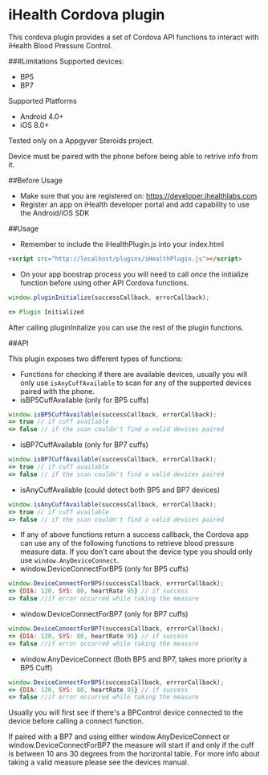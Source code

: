 iHealth Cordova plugin
====================

This cordova plugin provides a set of Cordova API functions to interact with iHealth Blood Pressure Control.

###Limitations
Supported devices:
 - BP5
 - BP7

Supported Platforms
 - Android 4.0+
 - iOS 8.0+

Tested only on a Appgyver Steroids project.

Device must be paired with the phone before being able to retrive info from it.

##Before Usage

 - Make sure that you are registered on: https://developer.ihealthlabs.com
 - Register an app on iHealth developer portal and add capability to use the Android/iOS SDK

##Usage
 - Remember to include the iHealthPlugin.js into your index.html

```html
<script src="http://localhost/plugins/iHealthPlugin.js"></script>

```

 - On your app boostrap process you will need to call *once* the initialize function before using other API Cordova functions.

```javascript
window.pluginInitialize(successCallback, errorCallback);

=> Plugin Initialized
```

After calling pluginInitalize you can use the rest of the plugin functions.

##API

This plugin exposes two different types of functions:
 - Functions for checking if there are available devices, usually you will only use `isAnyCuffAvailable` to scan for any of the supported devices paired with the phone. 
  - isBP5CuffAvailable (only for BP5 cuffs)
  ```javascript
  window.isBP5CuffAvailable(successCallback, errorCallback);
  => true // if cuff available
  => false // if the scan couldn't find a valid devices paired
  ```
  - isBP7CuffAvailable (only for BP7 cuffs)
  ```javascript
  window.isBP7CuffAvailable(successCallback, errorCallback);
  => true // if cuff available
  => false // if the scan couldn't find a valid devices paired
  ```
  - isAnyCuffAvailable (could detect both BP5 and BP7 devices)
  ```javascript
  window.isAnyCuffAvailable(successCallback, errorCallback);
  => true // if cuff available
  => false // if the scan couldn't find a valid devices paired
  ```
 - If any of above functions return a success callback, the Cordova app can use any of the following functions to retrieve blood pressure measure data. If you don't care about the device type you should only use `window.AnyDeviceConnect`.
  - window.DeviceConnectForBP5 (only for BP5 cuffs)
  ```javascript
  window.DeviceConnectForBP5(successCallback, errrorCallback);
  => {DIA: 120, SYS: 80, heartRate 95} // if success
  => false //if error occurred while taking the measure
  ```
  - window.DeviceConnectForBP7 (only for BP7 cuffs)
  ```javascript
  window.DeviceConnectForBP7(successCallback, errrorCallback);
  => {DIA: 120, SYS: 80, heartRate 95} // if success
  => false //if error occurred while taking the measure
  ```
  - window.AnyDeviceConnect (Both BP5 and BP7, takes more priority a BP5 Cuff)
  ```javascript
  window.DeviceConnectForBP5(successCallback, errrorCallback);
  => {DIA: 120, SYS: 80, heartRate 95} // if success
  => false //if error occurred while taking the measure
  ```

Usually you will first see if there's a BPControl device connected to the device before calling a connect function.

If paired with a BP7 and using either window.AnyDeviceConnect or window.DeviceConnectForBP7 the measure will start if and only if the cuff is between 10 ans 30 degrees from the horizontal table. For more info about taking a valid measure please see the devices manual.

